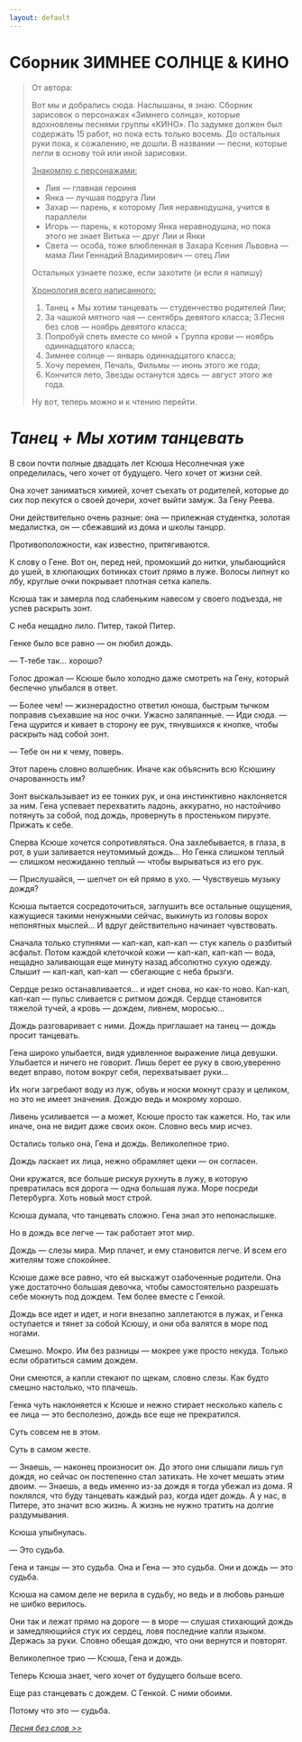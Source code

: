 ```yaml
---
layout: default
---
```


# Cборник ЗИМНЕЕ СОЛНЦЕ & КИНО

> От автора:
> 
> Вот мы и добрались сюда. Наслышаны, я знаю. Сборник зарисовок о персонажах «Зимнего солнца», которые вдохновлены песнями группы «КИНО». По задумке должен был содержать 15 работ, но пока есть только восемь. До остальных руки пока, к сожалению, не дошли. В названии — песни, которые легли в основу той или иной зарисовки.
> 
> <u>Знакомлю с персонажами:</u>
> * Лия — главная героиня
> * Янка — лучшая подруга Лии
> * Захар — парень, к которому Лия неравнодушна, учится в параллели
> * Игорь — парень, к которому Янка неравнодушна, но пока этого не знает Витька — друг Лии и Янки
> * Света — особа, тоже влюбленная в Захара Ксения Львовна — мама Лии Геннадий Владимирович — отец Лии
> 
> Остальных узнаете позже, если захотите (и если я напишу)
>
> <u>Хронология всего написанного:</u>
> 1. Танец + Мы хотим танцевать — студенчество родителей Лии;
> 2. За чашкой мятного чая — сентябрь девятого класса;
> 3.Песня без слов — ноябрь девятого класса; 
> 4. Попробуй спеть вместе со мной + Группа крови — ноябрь одиннадцатого класса;
> 5. Зимнее солнце — январь одиннадцатого класса;
> 6. Хочу перемен, Печаль, Фильмы — июнь этого же года;
> 7. Кончится лето, Звезды останутся здесь — август этого же года.
> 
> Ну вот, теперь можно и к чтению перейти.

# *Танец + Мы хотим танцевать*

В свои почти полные двадцать лет Ксюша Несолнечная уже определилась, чего хочет от будущего. Чего хочет от жизни сей.

Она хочет заниматься химией, хочет съехать от родителей, которые до сих пор пекутся о своей дочери, хочет выйти замуж. За Гену Реева.

Они действительно очень разные: она — прилежная студентка, золотая медалистка, он — сбежавший из дома и школы танцор.

Противоположности, как известно, притягиваются.

К слову о Гене. Вот он, перед ней, промокший до нитки, улыбающийся до ушей, в хлюпающих ботинках стоит прямо в луже. Волосы липнут ко лбу, круглые очки покрывает плотная сетка капель.

Ксюша так и замерла под слабеньким навесом у своего подъезда, не успев раскрыть зонт.

С неба нещадно лило. Питер, такой Питер. 

Генке было все равно — он любил дождь.

— Т-тебе так... хорошо?

Голос дрожал — Ксюше было холодно даже смотреть на Гену, который беспечно улыбался в ответ.

— Более чем! — жизнерадостно ответил юноша, быстрым тычком поправив съехавшие на нос очки. Ужасно заляпанные. — Иди сюда. — Гена щурится и кивает в сторону ее рук, тянувшихся к кнопке, чтобы раскрыть над собой зонт. 

— Тебе он ни к чему, поверь.

Этот парень словно волшебник. Иначе как объяснить всю Ксюшину очарованность им?

Зонт выскальзывает из ее тонких рук, и она инстинктивно наклоняется за ним. Гена успевает перехватить ладонь, аккуратно, но настойчиво потянуть за собой, под дождь, провернуть в простеньком пируэте. Прижать к себе.

Сперва Ксюше хочется сопротивляться. Она захлебывается, в глаза, в рот, в уши заливается неутомимый дождь... Но Генка слишком теплый — слишком неожиданно теплый — чтобы вырываться из его рук.

— Прислушайся, — шепчет он ей прямо в ухо. — Чувствуешь музыку дождя?

Ксюша пытается сосредоточиться, заглушить все остальные ощущения, кажущиеся такими ненужными сейчас, выкинуть из головы ворох непонятных мыслей... И вдруг действительно начинает чувствовать.

Сначала только ступнями — кап-кап, кап-кап — стук капель о разбитый асфальт. Потом каждой клеточкой кожи — кап-кап, кап-кап — вода, нещадно заливающая еще минуту назад абсолютно сухую одежду. Слышит — кап-кап, кап-кап — сбегающие с неба брызги.

Сердце резко останавливается... и идет снова, но как-то ново. Кап-кап, кап-кап — пульс сливается с ритмом дождя. Сердце становится тяжелой тучей, а кровь — дождем, ливнем, моросью...

Дождь разговаривает с ними. Дождь приглашает на танец — дождь просит танцевать.

Гена широко улыбается, видя удивленное выражение лица девушки. Улыбается и ничего не говорит. Лишь берет ее руку в свою,уверенно ведет вправо, потом вокруг себя, перехватывает руки...

Их ноги загребают воду из луж, обувь и носки мокнут сразу и целиком, но это не имеет значения. Дождю ведь и мокрому хорошо.

Ливень усиливается — а может, Ксюше просто так кажется. Но, так или иначе, она не видит даже своих окон.
Словно весь мир исчез.

Остались только она, Гена и дождь. Великолепное трио.

Дождь ласкает их лица, нежно обрамляет щеки — он согласен.

Они кружатся, все больше рискуя рухнуть в лужу, в которую превратилась вся дорога — одна большая лужа. Море посреди Петербурга. Хоть новый мост строй.

Ксюша думала, что танцевать сложно. Гена знал это непонаслышке.

Но в дождь все легче — так работает этот мир.

Дождь — слезы мира. Мир плачет, и ему становится легче. И всем его жителям тоже спокойнее.

Ксюше даже все равно, что ей выскажут озабоченные родители. Она уже достаточно большая девочка, чтобы самостоятельно разрешать себе мокнуть под дождем. Тем более вместе с Генкой.

Дождь все идет и идет, и ноги внезапно заплетаются в лужах, и Генка оступается и тянет за собой Ксюшу, и они оба валятся в море под ногами.

Смешно. Мокро. Им без разницы — мокрее уже просто некуда. Только если обратиться самим дождем.

Они смеются, а капли стекают по щекам, словно слезы. Как будто смешно настолько, что плачешь.

Генка чуть наклоняется к Ксюше и нежно стирает несколько капель с ее лица — это бесполезно, дождь все еще не прекратился.

Суть совсем не в этом.

Суть в самом жесте.

— Знаешь, — наконец произносит он. До этого они слышали лишь гул дождя, но сейчас он постепенно стал затихать. Не хочет мешать этим двоим. — Знаешь, а ведь именно из-за дождя я тогда убежал из дома. Я поклялся, что буду танцевать каждый раз, когда идет дождь. А у нас, в Питере, это значит всю жизнь. А жизнь не нужно тратить на долгие раздумывания.

Ксюша улыбнулась.

— Это судьба.

Гена и танцы — это судьба. Она и Гена — это судьба. Они и дождь — это судьба.

Ксюша на самом деле не верила в судьбу, но ведь и в любовь раньше не шибко верилось.

Они так и лежат прямо на дороге — в море — слушая стихающий дождь и замедляющийся стук их сердец, ловя последние капли языком. Держась за руки. Словно обещая дождю, что они вернутся и повторят.

Великолепное трио — Ксюша, Гена и дождь.

Теперь Ксюша знает, чего хочет от будущего больше всего.

Еще раз станцевать с дождем. С Генкой. С ними обоими.

Потому что это — судьба.

*[Песня без слов >>](wsk_song_no_words.md)*
